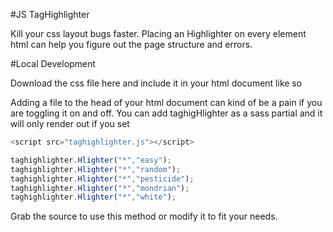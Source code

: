 #JS TagHighlighter

Kill your css layout bugs faster.
Placing an Highlighter on every element html can help you figure out the page structure and errors.


#Local Development

Download  the css file here   and include it in your html document like so

 <script src="taghighlighter.js"></script>

Adding a file to the head of your html document can kind of be a pain if you are toggling it on and off. You can add taghigHlighter as a sass partial and it will only render out if you set

```javascript
<script src="taghighlighter.js"></script>
```

```javascript
taghighlighter.Hlighter("*","easy");
taghighlighter.Hlighter("*","random"); 
taghighlighter.Hlighter("*","pesticide"); 
taghighlighter.Hlighter("*","mondrian");
taghighlighter.Hlighter("*","white");
```

  


 Grab the source   to use this method or modify it to fit your needs. 
